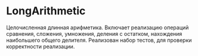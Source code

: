 # LongArithmetic

Целочисленная длинная арифметика.
Включает реализацию операций сравнения, сложения, умножения, деления с остатком, нахождения наибольшего общего делителя.
Реализован набор тестов, для проверки корректности реализации.
